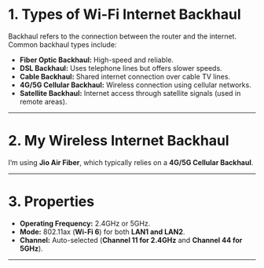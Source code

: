 # 1. Types of Wi-Fi Internet Backhaul
Backhaul refers to the connection between the router and the internet. Common backhaul types include:  

- **Fiber Optic Backhaul:** High-speed and reliable.  
- **DSL Backhaul:** Uses telephone lines but offers slower speeds.  
- **Cable Backhaul:** Shared internet connection over cable TV lines.  
- **4G/5G Cellular Backhaul:** Wireless connection using cellular networks.  
- **Satellite Backhaul:** Internet access through satellite signals (used in remote areas).  

---

# 2. My Wireless Internet Backhaul
I’m using **Jio Air Fiber**, which typically relies on a **4G/5G Cellular Backhaul**.  

---

# 3. Properties
- **Operating Frequency:** 2.4GHz or 5GHz.  
- **Mode:** 802.11ax (**Wi-Fi 6**) for both **LAN1 and LAN2**.  
- **Channel:** Auto-selected (**Channel 11 for 2.4GHz** and **Channel 44 for 5GHz**).  

---
